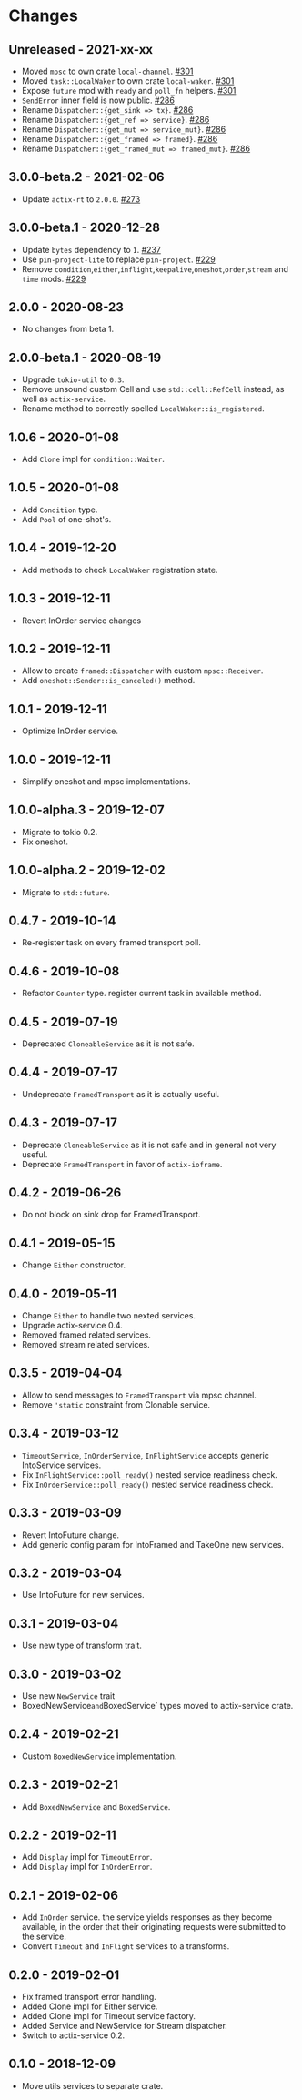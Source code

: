 # Changes

## Unreleased - 2021-xx-xx
* Moved `mpsc` to own crate `local-channel`. [#301]
* Moved `task::LocalWaker` to own crate `local-waker`. [#301]
* Expose `future` mod with `ready` and `poll_fn` helpers. [#301]
* `SendError` inner field is now public. [#286]
* Rename `Dispatcher::{get_sink => tx}`. [#286]
* Rename `Dispatcher::{get_ref => service}`. [#286]
* Rename `Dispatcher::{get_mut => service_mut}`. [#286]
* Rename `Dispatcher::{get_framed => framed}`. [#286]
* Rename `Dispatcher::{get_framed_mut => framed_mut}`. [#286]

[#286]: https://github.com/actix/actix-net/pull/286
[#301]: https://github.com/actix/actix-net/pull/301


## 3.0.0-beta.2 - 2021-02-06
* Update `actix-rt` to `2.0.0`. [#273]

[#273]: https://github.com/actix/actix-net/pull/273


## 3.0.0-beta.1 - 2020-12-28
* Update `bytes` dependency to `1`. [#237]
* Use `pin-project-lite` to replace `pin-project`. [#229]
* Remove `condition`,`either`,`inflight`,`keepalive`,`oneshot`,`order`,`stream` and `time` mods. [#229]

[#229]: https://github.com/actix/actix-net/pull/229
[#237]: https://github.com/actix/actix-net/pull/237


## 2.0.0 - 2020-08-23
* No changes from beta 1.


## 2.0.0-beta.1 - 2020-08-19
* Upgrade `tokio-util` to `0.3`.
* Remove unsound custom Cell and use `std::cell::RefCell` instead, as well as `actix-service`.
* Rename method to correctly spelled `LocalWaker::is_registered`.


## 1.0.6 - 2020-01-08
* Add `Clone` impl for `condition::Waiter`.


## 1.0.5 - 2020-01-08
* Add `Condition` type.
* Add `Pool` of one-shot's.


## 1.0.4 - 2019-12-20
* Add methods to check `LocalWaker` registration state.


## 1.0.3 - 2019-12-11
* Revert InOrder service changes


## 1.0.2 - 2019-12-11
* Allow to create `framed::Dispatcher` with custom `mpsc::Receiver`.
* Add `oneshot::Sender::is_canceled()` method.


## 1.0.1 - 2019-12-11
* Optimize InOrder service.


## 1.0.0 - 2019-12-11
* Simplify oneshot and mpsc implementations.


## 1.0.0-alpha.3 - 2019-12-07
* Migrate to tokio 0.2.
* Fix oneshot.


## 1.0.0-alpha.2 - 2019-12-02
* Migrate to `std::future`.


## 0.4.7 - 2019-10-14
* Re-register task on every framed transport poll.


## 0.4.6 - 2019-10-08
* Refactor `Counter` type. register current task in available method.


## 0.4.5 - 2019-07-19
* Deprecated `CloneableService` as it is not safe.


## 0.4.4 - 2019-07-17
* Undeprecate `FramedTransport` as it is actually useful.


## 0.4.3 - 2019-07-17
* Deprecate `CloneableService` as it is not safe and in general not very useful.
* Deprecate `FramedTransport` in favor of `actix-ioframe`.


## 0.4.2 - 2019-06-26
* Do not block on sink drop for FramedTransport.


## 0.4.1 - 2019-05-15
* Change `Either` constructor.


## 0.4.0 - 2019-05-11
* Change `Either` to handle two nexted services.
* Upgrade actix-service 0.4.
* Removed framed related services.
* Removed stream related services.


## 0.3.5 - 2019-04-04
* Allow to send messages to `FramedTransport` via mpsc channel.
* Remove `'static` constraint from Clonable service.


## 0.3.4 - 2019-03-12
* `TimeoutService`, `InOrderService`, `InFlightService` accepts generic IntoService services.
* Fix `InFlightService::poll_ready()` nested service readiness check.
* Fix `InOrderService::poll_ready()` nested service readiness check.


## 0.3.3 - 2019-03-09
* Revert IntoFuture change.
* Add generic config param for IntoFramed and TakeOne new services.


## 0.3.2 - 2019-03-04
* Use IntoFuture for new services.

## 0.3.1 - 2019-03-04
* Use new type of transform trait.


## 0.3.0 - 2019-03-02
* Use new `NewService` trait
* BoxedNewService` and `BoxedService` types moved to actix-service crate.


## 0.2.4 - 2019-02-21
* Custom `BoxedNewService` implementation.


## 0.2.3 - 2019-02-21
* Add `BoxedNewService` and `BoxedService`.


## 0.2.2 - 2019-02-11
* Add `Display` impl for `TimeoutError`.
* Add `Display` impl for `InOrderError`.


## 0.2.1 - 2019-02-06
* Add `InOrder` service. the service yields responses as they become available,
  in the order that their originating requests were submitted to the service.
* Convert `Timeout` and `InFlight` services to a transforms.


## 0.2.0 - 2019-02-01
* Fix framed transport error handling.
* Added Clone impl for Either service.
* Added Clone impl for Timeout service factory.
* Added Service and NewService for Stream dispatcher.
* Switch to actix-service 0.2.


## 0.1.0 - 2018-12-09
* Move utils services to separate crate.
